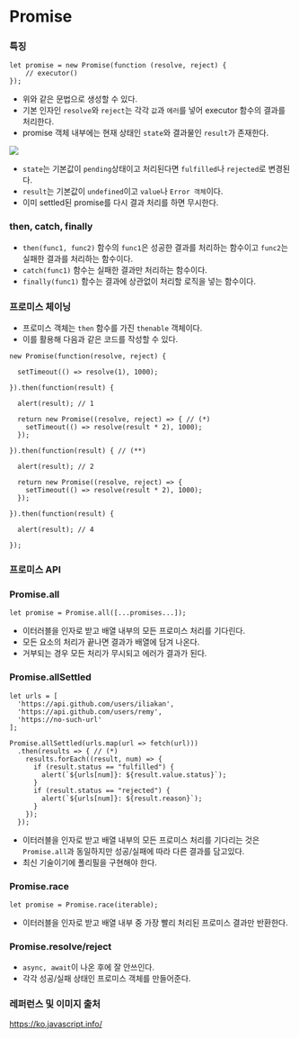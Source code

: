 # Promise

### 특징

```//
let promise = new Promise(function (resolve, reject) {
    // executor()
});
```

- 위와 같은 문법으로 생성할 수 있다.
- 기본 인자인 `resolve`와 `reject`는 각각 `값`과 `에러`를 넣어 executor 함수의 결과를 처리한다.
- promise 객체 내부에는 현재 상태인 `state`와 결과물인 `result`가 존재한다.

![](https://i.imgur.com/0HIGaWU.png)

- `state`는 기본값이 `pending`상태이고 처리된다면 `fulfilled`나 `rejected`로 변경된다.
- `result`는 기본값이 `undefined`이고 `value`나 `Error 객체`이다.
- 이미 settled된 promise를 다시 결과 처리를 하면 무시한다.

### then, catch, finally

- `then(func1, func2)` 함수의 `func1`은 성공한 결과를 처리하는 함수이고 `func2`는 실패한 결과를 처리하는 함수이다.
- `catch(func1)` 함수는 실패한 결과만 처리하는 함수이다.
- `finally(func1)` 함수는 결과에 상관없이 처리할 로직을 넣는 함수이다.

### 프로미스 체이닝

- 프로미스 객체는 `then` 함수를 가진 `thenable` 객체이다.
- 이를 활용해 다음과 같은 코드를 작성할 수 있다.

```//
new Promise(function(resolve, reject) {

  setTimeout(() => resolve(1), 1000);

}).then(function(result) {

  alert(result); // 1

  return new Promise((resolve, reject) => { // (*)
    setTimeout(() => resolve(result * 2), 1000);
  });

}).then(function(result) { // (**)

  alert(result); // 2

  return new Promise((resolve, reject) => {
    setTimeout(() => resolve(result * 2), 1000);
  });

}).then(function(result) {

  alert(result); // 4

});
```

### 프로미스 API

### Promise.all

```//
let promise = Promise.all([...promises...]);
```

- 이터러블을 인자로 받고 배열 내부의 모든 프로미스 처리를 기다린다.
- 모든 요소의 처리가 끝나면 결과가 배열에 담겨 나온다.
- 거부되는 경우 모든 처리가 무시되고 에러가 결과가 된다.

### Promise.allSettled

```//
let urls = [
  'https://api.github.com/users/iliakan',
  'https://api.github.com/users/remy',
  'https://no-such-url'
];

Promise.allSettled(urls.map(url => fetch(url)))
  .then(results => { // (*)
    results.forEach((result, num) => {
      if (result.status == "fulfilled") {
        alert(`${urls[num]}: ${result.value.status}`);
      }
      if (result.status == "rejected") {
        alert(`${urls[num]}: ${result.reason}`);
      }
    });
  });
```

- 이터러블을 인자로 받고 배열 내부의 모든 프로미스 처리를 기다리는 것은 `Promise.all`과 동일하지만 성공/실패에 따라 다른 결과를 담고있다.
- 최신 기술이기에 폴리필을 구현해야 한다.

### Promise.race

```//
let promise = Promise.race(iterable);
```

- 이터러블을 인자로 받고 배열 내부 중 가장 빨리 처리된 프로미스 결과만 반환한다.

### Promise.resolve/reject

- `async, await`이 나온 후에 잘 안쓰인다.
- 각각 성공/실패 상태인 프로미스 객체를 만들어준다.

### 레퍼런스 및 이미지 출처

https://ko.javascript.info/
